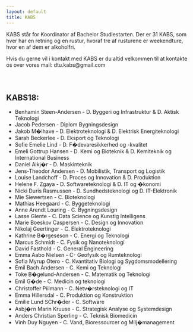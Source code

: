 ```yaml
---
layout: default
title: KABS
---
```


<p>KABS står for Koordinator af Bachelor Studiestarten. Der er 31 KABS, som hver har en retning og en rustur, hvoraf tre af rusturene er weekendture, hvor en af dem er alkoholfri. </p>
<p>Hvis du gerne vil i kontakt med KABS er du altid velkommen til at kontakte os over vores mail: dtu.kabs@gmail.com</p>

<h2>KABS18:</h2>
<ul>
  <li>Benhamin Steen-Andersen - D. Byggeri og Infrastruktur & D. Aktisk Teknologi</li>
  <li>Jacob Pedersen - Diplom Bygningsdesign</li>
  <li>Jakob M�lhave - D. Elektroteknologi & D. Elektrisk Energiteknologi</li>
  <li>Sarah Beckerlee - D. Eksport og Teknologi</li>
  <li>Sofie Emelie Lind - D. F�devaresikkerhed og -kvalitet</li>
  <li>Emeli Gottrup Hansen - D. Kemi og Bioteknik & D. Kemiteknik og International Business</li>
  <li>Daniel Alkj�r - D. Maskinteknik</li>
  <li>Jens-Theodor Andersen - D. Mobilistik, Transport og Logistik</li>
  <li>Louise Landchoff - D. Proces og Innovation & D. Produktion</li>
  <li>Helene F. Zgaya - D. Softwareteknologi & D. IT og �konomi</li>
  <li>Nicki Duris Rasmussen - D. Sundhedsteknologi og D. IT-Elektronik</li>
  <li> Mie Siewertsen - C. Bioteknologi</li>
  <li>Mathias Heegaard - C. Byggeteknologi</li>
  <li>Anne Arendt Louring - C. Bygningsdesign</li>
  <li>Lasse Glente - C. Data Science og Kunstig Intelligens</li>
  <li>Marie Boeskov Caspersen - C. Design og Innovation</li>
  <li>Nikolaj Geertinger - C. Elektroteknologi</li>
  <li>Kathrine B�rgeseson - C. Energi og Teknologi</li>
  <li>Marcus Schmidt - C. Fysik og Nanoteknologi</li>
  <li>David Fasthold - C. General Engineering</li>
  <li>Emma Aabo Nielsen - C- Geofysik og Rumteknologi</li>
  <li>Sofia Myrup Otero - C. Kvantitativ Biologi og Sygdomsmodellering</li>
  <li>Emil Bach Andersen - C. Kemi og Teknologi</li>
  <li>Toke B�gelund-Andersen - C. Matematik og Teknologi</li>
  <li>Emil G�de - C. Medicin og teknologi</li>
  <li>Christoffer Piilmann - C. Netv�rsteknologi og IT</li>
  <li>Emma Hillersdal - C. Produktion og Konstruktion</li>
  <li>Emilie Lund SChr�der - C. Software</li>
  <li>Asbj�rn Marin Kruuse - C. Strategisk Analyse og Systemdesign</li>
  <li>Anders Christian Sperling - C. Teknisk Biomedicin</li>
  <li>Vinh Duy Nguyen - C. Vand, Bioressourcer og Milj�management</li>
  
</ul>
